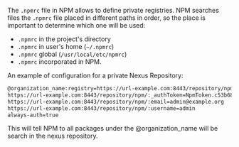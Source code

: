 
The `.npmrc` file in NPM allows to define private registries. 
NPM searches files the `.npmrc` file placed in different paths in order, so the place is important to determine which one will be used: 

- `.npmrc` in the project's directory
- `.npmrc` in user's home (`~/.npmrc`)
- `.npmrc` global (`/usr/local/etc/npmrc`)
- `.npmrc` incorporated in NPM. 

An example of configuration for a private Nexus Repository: 


```bash
@organization_name:registry=https://url-example.com:8443/repository/npm/
https://url-example.com:8443/repository/npm/:_authToken=NpmToken.c53b68d3-2dd7-3727-8412-b2csbbddc0a8
https://url-example.com:8443/repository/npm/:email=admin@example.org
https://url-example.com:8443/repository/npm/:username=admin
always-auth=true
```

This will tell NPM to all packages under the @organization_name will be search in the nexus repository. 



